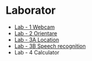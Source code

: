 # Laborator

- [Lab - 1 Webcam](https://progmobi.github.io/Laborator/lab-1/camera.html)
- [Lab - 2 Orientare](https://progmobi.github.io/Laborator/lab-2/orientare.html)
- [Lab - 3A Location](https://progmobi.github.io/Laborator/lab-3-a/location.html)
- [Lab - 3B Speech recognition](https://progmobi.github.io/Laborator/lab-3-b/speech.html)
- Lab - 4 Calculator
